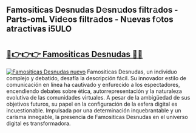 ## Famositicas Desnudas D𝚎sn𝚞dos filtr𝚊dos - Parts-omL Vid𝚎os filtr𝚊dos - N𝚞evas f𝚘tos atr𝚊ctivas i5ULO

# <h2><a href="http://mbamds.tromn.icu/?c=Famositicas+Desnudas">🔗👉👉👉 Famositicas Desnudas 🔗🔗</a></h2>

[![Famositicas Desnudas nuevo](https://i.imgur.com/pEAQMta.gif)](http://mbamds.tromn.icu/?c=Famositicas+Desnudas)
Famositicas Desnudas, un individuo complejo y debatido, desafía la descripción fácil. Su innovador estilo de comunicación en línea ha cautivado y enfurecido a los espectadores, encendiendo debates sobre ética, autorrepresentación y la naturaleza evolutiva de las comunidades virtuales. A pesar de la ambigüedad de sus objetivos futuros, su papel en la configuración de la esfera digital es incuestionable. Impulsada por una determinación inquebrantable y un carisma innegable, la presencia de Famositicas Desnudas en el universo digital es transformadora.
